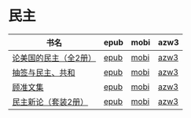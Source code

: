 # 民主

| 书名 | epub | mobi | azw3 |
| --- | --- | --- | --- |
| [论美国的民主（全2册）](None) | [epub](None) | [mobi](None) | [azw3](None) |
| [抽签与民主、共和](http://ct.dalanmei.com/f/31084289-572131669-1e8144) | [epub](http://ct.dalanmei.com/f/31084289-572131669-1e8144) | [mobi](http://ct.dalanmei.com/f/31084289-571593524-63cc71) | [azw3](http://ct.dalanmei.com/f/31084289-571987018-f4d616) |
| [顾准文集](None) | [epub](None) | [mobi](None) | [azw3](None) |
| [民主新论（套装2册）](http://ct.dalanmei.com/f/31084289-571785400-5d2f22) | [epub](http://ct.dalanmei.com/f/31084289-571785400-5d2f22) | [mobi](http://ct.dalanmei.com/f/31084289-571451745-3cecc5) | [azw3](http://ct.dalanmei.com/f/31084289-571885488-d021fb) |
